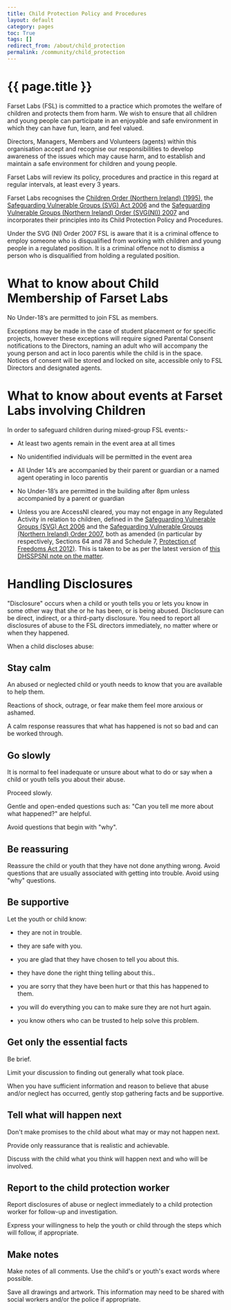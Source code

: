 ```yaml
---
title: Child Protection Policy and Procedures
layout: default
category: pages
toc: True
tags: []
redirect_from: /about/child_protection
permalink: /community/child_protection
---
```


# {{ page.title }}

Farset Labs (FSL) is committed to a practice which promotes the welfare of
children and protects them from harm. We wish to ensure that all children and
young people can participate in an enjoyable and safe environment in which they
can have fun, learn, and feel valued.

Directors, Managers, Members and Volunteers (agents) within this organisation
accept and recognise our responsibilities to develop awareness of the issues
which may cause harm, and to establish and maintain a safe environment for
children and young people.

Farset Labs will review its policy, procedures and practice in this regard at
regular intervals, at least every 3 years.

Farset Labs recognises the
[Children Order (Northern Ireland) (1995)](https://www.legislation.gov.uk/nisi/1995/755/contents/made),
the
[Safeguarding Vulnerable Groups (SVG) Act 2006](https://www.legislation.gov.uk/ukpga/2006/47/contents)
and the
[Safeguarding Vulnerable Groups (Northern Ireland) Order (SVG(NI)) 2007](https://www.legislation.gov.uk/nisi/2007/1351/contents)
and incorporates their principles into its Child Protection Policy and
Procedures.

Under the SVG (NI) Order 2007 FSL is aware that it is a criminal offence to
employ someone who is disqualified from working with children and young people
in a regulated position. It is a criminal offence not to dismiss a person who is
disqualified from holding a regulated position.

# What to know about Child Membership of Farset Labs

No Under-18’s are permitted to join FSL as members.

Exceptions may be made in the case of student placement or for specific
projects, however these exceptions will require signed Parental Consent
notifications to the Directors, naming an adult who will accompany the young
person and act in loco parentis while the child is in the space. Notices of
consent will be stored and locked on site, accessible only to FSL Directors and
designated agents.

# What to know about events at Farset Labs involving Children

In order to safeguard children during mixed-group FSL events:-

- At least two agents remain in the event area at all times

- No unidentified individuals will be permitted in the event area

- All Under 14’s are accompanied by their parent or guardian or a named agent
  operating in loco parentis

- No Under-18’s are permitted in the building after 8pm unless accompanied by a
  parent or guardian

- Unless you are AccessNI cleared, you may not engage in any Regulated Activity
  in relation to children, defined in the
  [Safeguarding Vulnerable Groups (SVG) Act 2006](https://www.legislation.gov.uk/ukpga/2006/47/contents)
  and the
  [Safeguarding Vulnerable Groups (Northern Ireland) Order 2007](https://www.legislation.gov.uk/nisi/2007/1351/contents),
  both as amended (in particular by respectively, Sections 64 and 78 and
  Schedule 7,
  [Protection of Freedoms Act 2012)](https://www.legislation.gov.uk/ukpga/2012/9/contents/enacted).
  This is taken to be as per the latest version of
  [this DHSSPSNI note on the matter](https://www.health-ni.gov.uk/sites/default/files/publications/dhssps/regulated-activity-children.pdf).

# Handling Disclosures

"Disclosure" occurs when a child or youth tells you or lets you know in some
other way that she or he has been, or is being abused. Disclosure can be direct,
indirect, or a third-party disclosure. You need to report all disclosures of
abuse to the FSL directors immediately, no matter where or when they happened.

When a child discloses abuse:

## Stay calm

An abused or neglected child or youth needs to know that you are available to
help them.

Reactions of shock, outrage, or fear make them feel more anxious or ashamed.

A calm response reassures that what has happened is not so bad and can be worked
through.

## Go slowly

It is normal to feel inadequate or unsure about what to do or say when a child
or youth tells you about their abuse.

Proceed slowly.

Gentle and open-ended questions such as: "Can you tell me more about what
happened?" are helpful.

Avoid questions that begin with "why".

## Be reassuring

Reassure the child or youth that they have not done anything wrong. Avoid
questions that are usually associated with getting into trouble. Avoid using
"why" questions.

## Be supportive

Let the youth or child know:

- they are not in trouble.

- they are safe with you.

- you are glad that they have chosen to tell you about this.

- they have done the right thing telling about this..

- you are sorry that they have been hurt or that this has happened to them.

- you will do everything you can to make sure they are not hurt again.

- you know others who can be trusted to help solve this problem.

## Get only the essential facts

Be brief.

Limit your discussion to finding out generally what took place.

When you have sufficient information and reason to believe that abuse and/or
neglect has occurred, gently stop gathering facts and be supportive.

## Tell what will happen next

Don't make promises to the child about what may or may not happen next.

Provide only reassurance that is realistic and achievable.

Discuss with the child what you think will happen next and who will be involved.

## Report to the child protection worker

Report disclosures of abuse or neglect immediately to a child protection worker
for follow-up and investigation.

Express your willingness to help the youth or child through the steps which will
follow, if appropriate.

## Make notes

Make notes of all comments. Use the child's or youth's exact words where
possible.

Save all drawings and artwork. This information may need to be shared with
social workers and/or the police if appropriate.
